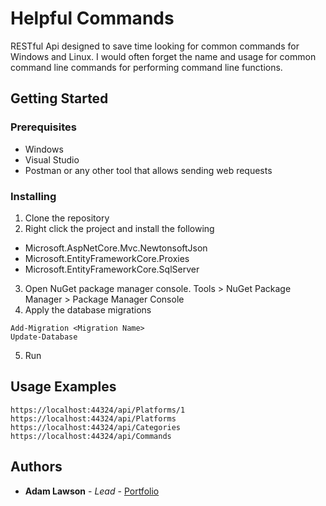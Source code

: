 
# Helpful Commands

RESTful Api designed to save time looking for common commands for Windows and Linux. I would often forget the name and usage for common command line commands for performing command line functions.

## Getting Started

### Prerequisites
* Windows
* Visual Studio
* Postman or any other tool that allows sending web requests

### Installing
1. Clone the repository
2. Right click the project and install the following
  * Microsoft.AspNetCore.Mvc.NewtonsoftJson
  * Microsoft.EntityFrameworkCore.Proxies
  * Microsoft.EntityFrameworkCore.SqlServer
3. Open NuGet package manager console. Tools > NuGet Package Manager > Package Manager Console
4. Apply the database migrations
```
Add-Migration <Migration Name>
Update-Database
```
5. Run
## Usage Examples
```
https://localhost:44324/api/Platforms/1
https://localhost:44324/api/Platforms
https://localhost:44324/api/Categories
https://localhost:44324/api/Commands
```


## Authors

* **Adam Lawson** - *Lead* - [Portfolio](https://adamlawson.dev/)

